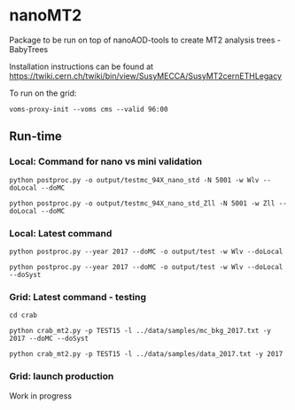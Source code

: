 # nanoMT2
Package to be run on top of nanoAOD-tools to create MT2 analysis trees - BabyTrees

Installation instructions can be found at
https://twiki.cern.ch/twiki/bin/view/SusyMECCA/SusyMT2cernETHLegacy

To run on the grid:
```
voms-proxy-init --voms cms --valid 96:00
```

## Run-time

### Local: Command for nano vs mini validation
```
python postproc.py -o output/testmc_94X_nano_std -N 5001 -w Wlv --doLocal --doMC

python postproc.py -o output/testmc_94X_nano_std_Zll -N 5001 -w Zll --doLocal --doMC
```

### Local: Latest command
```
python postproc.py --year 2017 --doMC -o output/test -w Wlv --doLocal 

python postproc.py --year 2017 --doMC -o output/test -w Wlv --doLocal --doSyst
```

### Grid: Latest command - testing
```
cd crab

python crab_mt2.py -p TEST15 -l ../data/samples/mc_bkg_2017.txt -y 2017 --doMC --doSyst

python crab_mt2.py -p TEST15 -l ../data/samples/data_2017.txt -y 2017
```

### Grid: launch production
Work in progress

